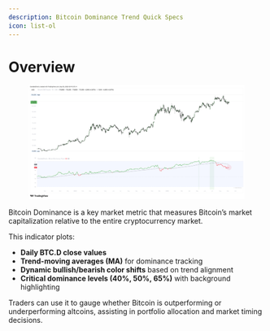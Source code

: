 ```yaml
---
description: Bitcoin Dominance Trend Quick Specs
icon: list-ol
---
```


# Overview

<figure><img src="../../.gitbook/assets/docs-bitcoin-dominance-trend-001.png" alt=""><figcaption></figcaption></figure>

Bitcoin Dominance is a key market metric that measures Bitcoin’s market capitalization relative to the entire cryptocurrency market.&#x20;

This indicator plots:

* **Daily BTC.D close values**
* **Trend-moving averages (MA)** for dominance tracking
* **Dynamic bullish/bearish color shifts** based on trend alignment
* **Critical dominance levels (40%, 50%, 65%)** with background highlighting

Traders can use it to gauge whether Bitcoin is outperforming or underperforming altcoins, assisting in portfolio allocation and market timing decisions.
